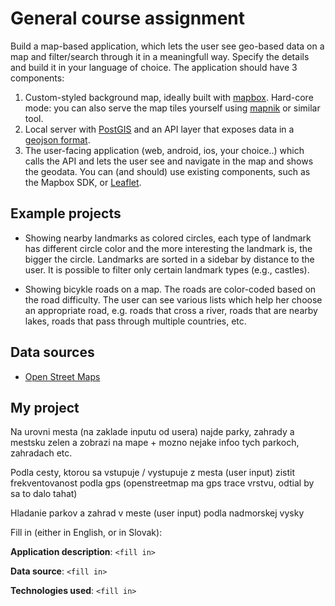 # General course assignment

Build a map-based application, which lets the user see geo-based data on a map and filter/search through it in a meaningfull way. Specify the details and build it in your language of choice. The application should have 3 components:

1. Custom-styled background map, ideally built with [mapbox](http://mapbox.com). Hard-core mode: you can also serve the map tiles yourself using [mapnik](http://mapnik.org/) or similar tool.
2. Local server with [PostGIS](http://postgis.net/) and an API layer that exposes data in a [geojson format](http://geojson.org/).
3. The user-facing application (web, android, ios, your choice..) which calls the API and lets the user see and navigate in the map and shows the geodata. You can (and should) use existing components, such as the Mapbox SDK, or [Leaflet](http://leafletjs.com/).

## Example projects

- Showing nearby landmarks as colored circles, each type of landmark has different circle color and the more interesting the landmark is, the bigger the circle. Landmarks are sorted in a sidebar by distance to the user. It is possible to filter only certain landmark types (e.g., castles).

- Showing bicykle roads on a map. The roads are color-coded based on the road difficulty. The user can see various lists which help her choose an appropriate road, e.g. roads that cross a river, roads that are nearby lakes, roads that pass through multiple countries, etc.

## Data sources

- [Open Street Maps](https://www.openstreetmap.org/)

## My project

Na urovni mesta (na zaklade inputu od usera) najde parky, zahrady a mestsku zelen a zobrazi na mape + mozno nejake infoo tych parkoch, zahradach etc.

Podla cesty, ktorou sa vstupuje / vystupuje z mesta (user input) zistit frekventovanost podla gps (openstreetmap ma gps trace vrstvu, odtial by sa to dalo tahat)

Hladanie parkov a zahrad v meste (user input) podla nadmorskej vysky

Fill in (either in English, or in Slovak):

**Application description**: `<fill in>`

**Data source**: `<fill in>`

**Technologies used**: `<fill in>`
